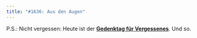 ```yaml
---
title: "#1636: Aus den Augen"
---
```


P.S.:
Nicht vergessen: Heute ist der <a href="http://www.fonflatter.de/kalender"><strong>Gedenktag für Vergessenes</strong></a>.
Und so.

